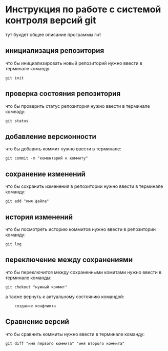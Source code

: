 # Инструкция по работе с системой контроля версий git

тут букдет общее описание программы гит

## инициализация репозитория

что бы инициализировать новый репозиторий нужно ввести в терминале команду: 

    git init

## проверка состояния репозитория

что бы проверить статус репозитория нужно ввести в терминале комнаду:

    git status

## добавление версионности

что бы добавить коммит нужно ввести в терминале:

    git commit -m "коментарий к коммиту"

## сохранение изменений

что бы сохранить изменения в репозитории нужно ввести в терминале команду:

    git add "имя файла"

## история изменений

что бы посмотреть историю коммитов нужно ввести в репозитории команду:

    git log

## переключение между сохранениями

что бы переключится между сохраненными комитами нужно ввести в терминале команды:

    git chekout "нужный коммит"

а также вернуть к актуальному состоянию командой:

        создание конфликта

## Сравнение версий
что бы сравнить коммиты нужно ввести в терминале команду:

    git diff "имя первого коммита" "имя второго коммита"

